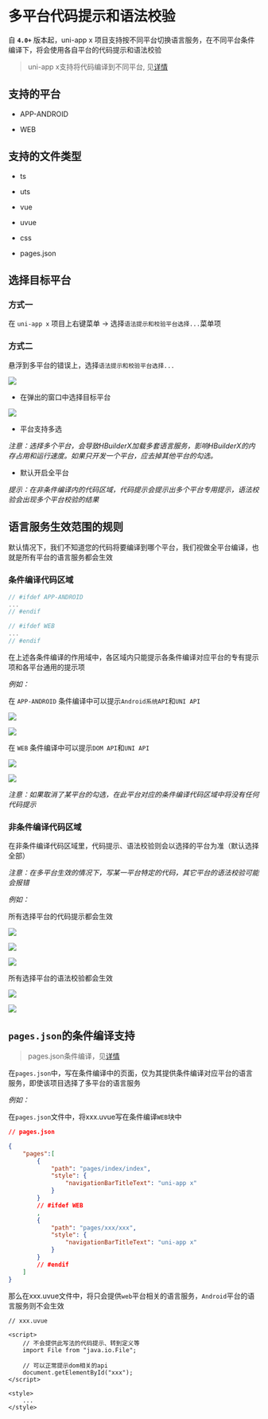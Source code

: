 # 多平台代码提示和语法校验

自 **`4.0+`** 版本起，uni-app x 项目支持按不同平台切换语言服务，在不同平台条件编译下，将会使用各自平台的代码提示和语法校验

> uni-app x支持将代码编译到不同平台, 见[详情](https://uniapp.dcloud.net.cn/tutorial/platform.html)

## 支持的平台

- APP-ANDROID

- WEB

## 支持的文件类型

- ts

- uts

- vue

- uvue

- css

- pages.json

## 选择目标平台

### 方式一

在 `uni-app x` 项目上右键菜单 -> 选择`语法提示和校验平台选择...`菜单项

### 方式二

悬浮到多平台的错误上，选择`语法提示和校验平台选择...`

![](https://web-ext-storage.dcloud.net.cn/hx/language-service-target-support/1_new.jpg)

- 在弹出的窗口中选择目标平台

![](https://web-ext-storage.dcloud.net.cn/hx/language-service-target-support/2.jpg)

- 平台支持多选

*注意：选择多个平台，会导致HBuilderX加载多套语言服务，影响HBuilderX的内存占用和运行速度。如果只开发一个平台，应去掉其他平台的勾选。*

- 默认开启全平台

*提示：在非条件编译内的代码区域，代码提示会提示出多个平台专用提示，语法校验会出现多个平台校验的结果*

## 语言服务生效范围的规则

默认情况下，我们不知道您的代码将要编译到哪个平台，我们视做全平台编译，也就是所有平台的语言服务都会生效

### 条件编译代码区域

```js
// #ifdef APP-ANDROID
...
// #endif
```

```js
// #ifdef WEB
...
// #endif
```

在上述各条件编译的作用域中，各区域内只能提示各条件编译对应平台的专有提示项和各平台通用的提示项

*例如：*

在 `APP-ANDROID` 条件编译中可以提示`Android系统API`和`UNI API`

![](https://web-ext-storage.dcloud.net.cn/hx/language-service-target-support/2_new.jpg)

![](https://web-ext-storage.dcloud.net.cn/hx/language-service-target-support/3_new.jpg)

在 `WEB` 条件编译中可以提示`DOM API`和`UNI API`

![](https://web-ext-storage.dcloud.net.cn/hx/language-service-target-support/4_new.jpg)

![](https://web-ext-storage.dcloud.net.cn/hx/language-service-target-support/5_new.jpg)

*注意：如果取消了某平台的勾选，在此平台对应的条件编译代码区域中将没有任何代码提示*

### 非条件编译代码区域

在非条件编译代码区域里，代码提示、语法校验则会以选择的平台为准（默认选择全部）

*注意：在多平台生效的情况下，写某一平台特定的代码，其它平台的语法校验可能会报错*

*例如：*

所有选择平台的代码提示都会生效

![](https://web-ext-storage.dcloud.net.cn/hx/language-service-target-support/6.jpg)

![](https://web-ext-storage.dcloud.net.cn/hx/language-service-target-support/7.jpg)

![](https://web-ext-storage.dcloud.net.cn/hx/language-service-target-support/8.jpg)

所有选择平台的语法校验都会生效

![](https://web-ext-storage.dcloud.net.cn/hx/language-service-target-support/9.jpg)

![](https://web-ext-storage.dcloud.net.cn/hx/language-service-target-support/10.jpg)

## `pages.json`的条件编译支持

> pages.json条件编译，见[详情](https://uniapp.dcloud.net.cn/tutorial/platform.html#pages-json-%E7%9A%84%E6%9D%A1%E4%BB%B6%E7%BC%96%E8%AF%91)

在`pages.json`中，写在条件编译中的页面，仅为其提供条件编译对应平台的语言服务，即使该项目选择了多平台的语言服务

*例如：*

在`pages.json`文件中，将xxx.uvue写在条件编译`WEB`块中

```json
// pages.json

{
    "pages":[
		{
			"path": "pages/index/index",
			"style": {
				"navigationBarTitleText": "uni-app x"
			}
		}
        // #ifdef WEB
        ,
        {
            "path": "pages/xxx/xxx",
            "style": {
            	"navigationBarTitleText": "uni-app x"
            }
        }
        // #endif
    ]
}
```

那么在xxx.uvue文件中，将只会提供`web`平台相关的语言服务，`Android`平台的语言服务则不会生效
```vue
// xxx.uvue

<script>
    // 不会提供此写法的代码提示、转到定义等
    import File from "java.io.File";

    // 可以正常提示dom相关的api
    document.getElementById("xxx");
</script>

<style>
    ...
</style>
```
